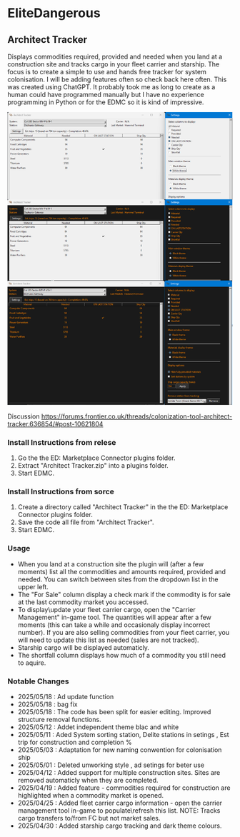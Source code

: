 # EliteDangerous

## Architect Tracker
Displays commodities required, provided and needed when you land at a construction site and tracks cargo in your fleet carrier and starship.
The focus is to create a simple to use and hands free tracker for system colonisation. I will be adding features often so check back here often. This was created using ChatGPT. It probably took me as long to create as a human could have programmed manually but I have no experience programming in Python or for the EDMC so it is kind of impressive.

![Screenshot](https://github.com/kol19pl/EliteDangerous-ArchictectTracker/blob/main/Zrzut%20ekranu%202025-05-01%20131935.png?raw=true)

Discussion
https://forums.frontier.co.uk/threads/colonization-tool-architect-tracker.636854/#post-10621804



### Install Instructions from relese
1. Go the the ED: Marketplace Connector plugins folder.
2. Extract "Architect Tracker.zip" into a plugins folder.
3. Start EDMC.


### Install Instructions from sorce
1. Create a directory called "Architect Tracker" in the the ED: Marketplace Connector plugins folder.
2. Save the code all file from "Architect Tracker".
3. Start EDMC.

### Usage
+ When you land at a construction site the plugin will (after a few moments) list all the commodities and amounts required, provided and needed. You can switch between sites from the dropdown list in the upper left.
+ The "For Sale" column display a check mark if the commodity is for sale at the last commodity market you accessed.
+ To display\update your fleet carrier cargo, open the "Carrier Management" in-game tool. The quantities will appear after a few moments (this can take a while and occasionaly display incorrect number). If you are also selling commodities from your fleet carrier, you will need to update this list as needed (sales are not tracked).
+ Starship cargo will be displayed automaticly.
+ The shortfall column displays how much of a commodity you still need to aquire.


### Notable Changes
+ 2025/05/18 : Ad update function
+ 2025/05/18 : bag fix
+ 2025/05/18 : The code has been split for easier editing. Improved structure removal functions.
+ 2025/05/12 : Addet independent theme blac and white
+ 2025/05/11 : Aded System sorting station, Delite stations in setings , Est trip for construction and completion %
+ 2025/05/03 : Adaptation for new naming conwention for colonisation ship
+ 2025/05/01 : Deleted unworking style , ad setings for beter use
+ 2025/04/12 : Added support for multiple construction sites. Sites are removed automaticly when they are completed.
+ 2025/04/19 : Added feature - commodities required for construction are highlighted when a commodity market is opened.
+ 2025/04/25 : Added fleet carrier cargo information - open the carrier management tool in-game to populate\refresh this list. NOTE: Tracks cargo transfers to/from FC but not market sales.
+ 2025/04/30 : Added starship cargo tracking and dark theme colours.
